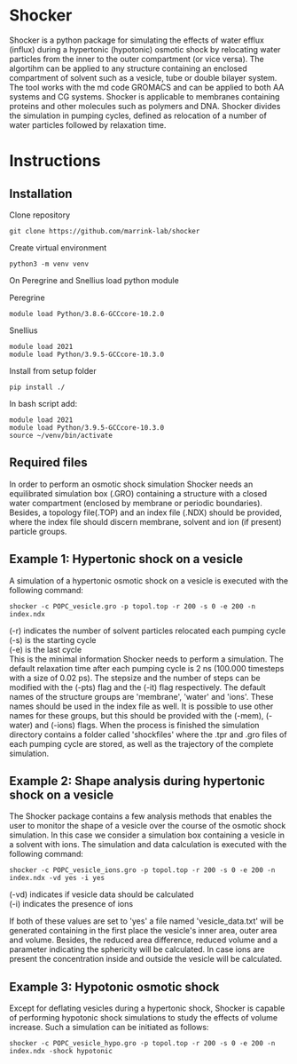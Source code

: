 # Shocker
Shocker is a python package for simulating the effects of water efflux (influx) during a hypertonic (hypotonic) osmotic shock by relocating water particles from the inner to the outer compartment (or vice versa). The algortihm can be applied to any structure containing an enclosed compartment of solvent such as a vesicle, tube or double bilayer system. The tool works with the md code GROMACS and can be applied to both AA systems and CG systems. Shocker is applicable to membranes containing proteins and other molecules such as polymers and DNA. Shocker divides the simulation in pumping cycles, defined as relocation of a number of water particles followed by relaxation time.

# Instructions

## Installation
Clone repository
```
git clone https://github.com/marrink-lab/shocker
```

Create virtual environment

```python3 -m venv venv```

On Peregrine and Snellius load python module

Peregrine

```module load Python/3.8.6-GCCcore-10.2.0```

Snellius
```
module load 2021
module load Python/3.9.5-GCCcore-10.3.0
```

Install from setup folder

```pip install ./```

In bash script add:

```
module load 2021
module load Python/3.9.5-GCCcore-10.3.0
source ~/venv/bin/activate
```

## Required files
In order to perform an osmotic shock simulation Shocker needs an equilibrated simulation box (.GRO) containing a structure with a closed water compartment (enclosed by membrane or periodic boundaries). Besides, a topology file(.TOP) and an index file (.NDX) should be provided, where the index file should discern membrane, solvent and ion (if present) particle groups.

## Example 1: Hypertonic shock on a vesicle
A simulation of a hypertonic osmotic shock on a vesicle is executed with the following command:
```
shocker -c POPC_vesicle.gro -p topol.top -r 200 -s 0 -e 200 -n index.ndx
```
(-r) indicates the number of solvent particles relocated each pumping cycle  
(-s) is the starting cycle  
(-e) is the last cycle  
This is the minimal information Shocker needs to perform a simulation. The default relaxation time after each pumping cycle is 2 ns (100.000 timesteps with a size of 0.02 ps). The stepsize and the number of steps can be modified with the (-pts) flag and the (-it) flag respectively. The default names of the structure groups are 'membrane', 'water' and 'ions'. These names
should be used in the index file as well. It is possible to use other names for these groups, but this should be provided with the (-mem), (-water) and (-ions) flags.
When the process is finished the simulation directory contains a folder called 'shockfiles' where the .tpr and .gro files of each pumping cycle are stored, as well as the trajectory of the complete simulation.

## Example 2: Shape analysis during hypertonic shock on a vesicle
The Shocker package contains a few analysis methods that enables the user to monitor the shape of a vesicle over the course of the osmotic shock simulation. In this case we consider a simulation box containing a vesicle in a solvent with ions. The simulation and data calculation is executed with the following command:
```
shocker -c POPC_vesicle_ions.gro -p topol.top -r 200 -s 0 -e 200 -n index.ndx -vd yes -i yes
```
(-vd) indicates if vesicle data should be calculated  
(-i) indicates the presence of ions  

If both of these values are set to 'yes' a file named 'vesicle_data.txt' will be generated containing in the first place the vesicle's inner area, outer area and volume. Besides, the reduced area difference, reduced volume and a parameter indicating the sphericity will be calculated. In case ions are present the concentration inside and outside the vesicle will be calculated.

## Example 3: Hypotonic osmotic shock
Except for deflating vesicles during a hypertonic shock, Shocker is capable of performing hypotonic shock simulations to study the effects of volume increase. Such a simulation can be initiated as follows:
```
shocker -c POPC_vesicle_hypo.gro -p topol.top -r 200 -s 0 -e 200 -n index.ndx -shock hypotonic
```
